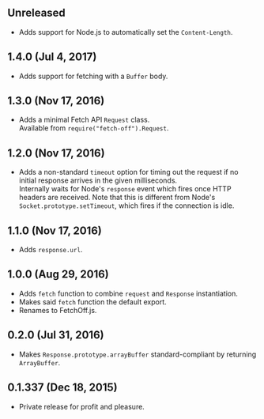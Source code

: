 ## Unreleased
- Adds support for Node.js to automatically set the `Content-Length`.

## 1.4.0 (Jul 4, 2017)
- Adds support for fetching with a `Buffer` body.

## 1.3.0 (Nov 17, 2016)
- Adds a minimal Fetch API `Request` class.  
  Available from `require("fetch-off").Request`.

## 1.2.0 (Nov 17, 2016)
- Adds a non-standard `timeout` option for timing out the request if no initial response arrives in the given milliseconds.  
  Internally waits for Node's `response` event which fires once HTTP headers are received. Note that this is different from Node's `Socket.prototype.setTimeout`, which fires if the connection is idle.

## 1.1.0 (Nov 17, 2016)
- Adds `response.url`.

## 1.0.0 (Aug 29, 2016)
- Adds `fetch` function to combine `request` and `Response` instantiation.
- Makes said `fetch` function the default export.
- Renames to FetchOff.js.

## 0.2.0 (Jul 31, 2016)
- Makes `Response.prototype.arrayBuffer` standard-compliant by returning `ArrayBuffer`.

## 0.1.337 (Dec 18, 2015)
- Private release for profit and pleasure.
